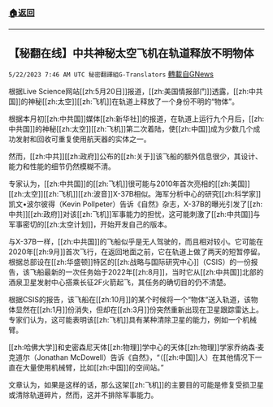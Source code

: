 ###  [:house:返回](README.md)
---


## 【秘翻在线】中共神秘太空飞机在轨道释放不明物体
`5/22/2023 7:46 AM UTC 秘密翻譯組G-Translators` [轉載自GNews](https://gnews.org/articles/1320637)

根据Live Science网站[[zh:5月20日]]报道，[[zh:美国情报部门]]透露，[[zh:中共国]]的神秘[[zh:太空]][[zh:飞机]]在轨道上释放了一个身份不明的“物体”。

根据本月初[[zh:中共国]]媒体[[zh:新华社]]的报道，在轨道上运行九个月后，[[zh:中共国]]的神秘[[zh:太空]][[zh:飞机]]第二次着陆，使[[zh:中国]]成为少数几个成功发射和回收可重复使用航天器的实体之一。

然而，[[zh:中共]][[zh:政府]]公布的[[zh:关于]]该飞船的额外信息很少，其设计、能力和性能的细节仍然模糊不清。

专家认为，[[zh:中共国]]的[[zh:飞机]]很可能与2010年首次亮相的[[zh:美国]][[zh:太空]][[zh:飞机]][[zh:波音]]X-37B相似。海军分析中心的研究[[zh:科学家]]凯文•波尔彼得（Kevin Pollpeter）告诉《自然》杂志，X-37B的曝光引发了[[zh:中共]][[zh:政府]]对该[[zh:飞机]]军事能力的担忧，这可能刺激了[[zh:中共国]]与军事密切的[[zh:太空计划]]，开始开发自己的版本。

与X-37B一样，[[zh:中共国]]的飞船似乎是无人驾驶的，而且相对较小。它可能在2020年[[zh:9月]]首次飞行，在返回地面之前，它在轨道上做了两天的短暂停留。根据总部设在[[zh:华盛顿]]特区的[[zh:战略与国际研究中心]]（CSIS）的一份报告，该飞船最新的一次任务始于2022年[[zh:8月]]，当时它从[[zh:中共国]]北部的酒泉卫星发射中心搭乘长征2F火箭起飞，其任务的确切目的仍不清楚。

根据CSIS的报告，该飞船在[[zh:10月]]的某个时候将一个“物体“送入轨道，该物体显然在[[zh:1月]]份消失，但却在[[zh:3月]]份突然重新出现在卫星跟踪雷达上。专家们认为，这可能表明该[[zh:飞机]]具有某种清除卫星的能力，例如一个机械臂。

[[zh:哈佛大学]]和史密森尼天体[[zh:物理]]学中心的天体[[zh:物理]]学家乔纳森·麦克道尔（Jonathan McDowell）告诉《自然》，“（[[zh:中国]]人）在其他情况下一直在大量使用机械臂，比如[[zh:中国]]的空间站。”

文章认为，如果是这样的话，那么这架[[zh:飞机]]的主要目的可能是修复受损卫星或清除轨道碎片，然而，这并不排除军事能力。
